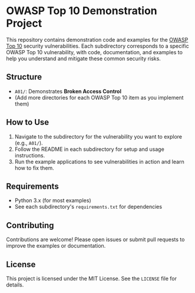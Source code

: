 # OWASP Top 10 Demonstration Project

This repository contains demonstration code and examples for the [OWASP Top 10](https://owasp.org/www-project-top-ten/) security vulnerabilities. Each subdirectory corresponds to a specific OWASP Top 10 vulnerability, with code, documentation, and examples to help you understand and mitigate these common security risks.

## Structure

- `A01/`: Demonstrates **Broken Access Control**
- (Add more directories for each OWASP Top 10 item as you implement them)

## How to Use

1. Navigate to the subdirectory for the vulnerability you want to explore (e.g., `A01/`).
2. Follow the README in each subdirectory for setup and usage instructions.
3. Run the example applications to see vulnerabilities in action and learn how to fix them.

## Requirements

- Python 3.x (for most examples)
- See each subdirectory's `requirements.txt` for dependencies

## Contributing

Contributions are welcome! Please open issues or submit pull requests to improve the examples or documentation.

## License

This project is licensed under the MIT License. See the `LICENSE` file for details.
